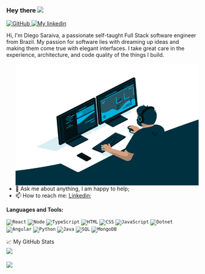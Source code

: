 ### Hey there <img src="https://media.giphy.com/media/hvRJCLFzcasrR4ia7z/giphy.gif" width="25px">

<a href="https://github.com/smagnotto">
  <img height="32" src="https://cdn3.iconfinder.com/data/icons/inficons/512/github.png" alt="GitHub"/>
</a>
<a href="https://www.linkedin.com/in/smagnotto">
  <img alt="My linkedin" width="28" src="https://cdn2.iconfinder.com/data/icons/social-media-2285/512/1_Linkedin_unofficial_colored_svg-256.png" />
</a> 

<br />

Hi, I'm Diego Saraiva, a passionate self-taught Full Stack software engineer from Brazil. My passion for software lies with dreaming up ideas and making them come true with elegant interfaces. I take great care in the experience, architecture, and code quality of the things I build.


  <img align="right" alt="GIF" src="asserts/code.gif?raw=true" width="480" height="320" />
  
- 💬 Ask me about anything, I am happy to help;
- 📫 How to reach me: [Linkedin](https://www.linkedin.com/in/smagnotto);
<!--- 📝 [Resume]()-->

**Languages and Tools:**  

<code><img height="20" src="https://cdn4.iconfinder.com/data/icons/logos-3/600/React.js_logo-512.png" alt="React"/></code>
<code><img height="20" src="https://cdn3.iconfinder.com/data/icons/popular-services-brands/512/node-512.png" alt="Node"/></code>
<code><img height="20" src="https://cdn2.iconfinder.com/data/icons/programming-languages-8/64/207_programming-program-language-code-typescript-512.png" alt="TypeScript"/></code>
<code><img height="20" src="https://cdn0.iconfinder.com/data/icons/HTML5/512/HTML_Logo.png" alt="HTML"/></code>
<code><img height="20" src="https://cdn1.iconfinder.com/data/icons/logotypes/32/badge-css-3-512.png" alt="CSS"/></code>
<code><img height="20" src="https://cdn2.iconfinder.com/data/icons/designer-skills/128/code-programming-javascript-software-develop-command-language-512.png" alt="JavaScript"/></code>
<code><img height="20" src="https://cdn3.iconfinder.com/data/icons/flat-colored-borderless-file-formats/256/file_format_22-512.png" alt="Dotnet"/></code>
<code><img height="20" src="https://cdn4.iconfinder.com/data/icons/logos-and-brands/512/21_Angular_logo_logos-512.png" alt="Angular"/></code>
<code><img height="20" src="https://cdn4.iconfinder.com/data/icons/logos-and-brands/512/267_Python_logo-512.png" alt="Python" /></code>
<code><img height="20" src="https://cdn4.iconfinder.com/data/icons/logos-and-brands/512/181_Java_logo_logos-512.png" alt="Java" /></code>
<code><img height="20" src="https://cdn4.iconfinder.com/data/icons/grey-file-format/512/Artboard_11-512.png" alt="SQL" /></code>
<code><img height="20" src="https://cdn4.iconfinder.com/data/icons/logos-3/512/mongodb-2-512.png" alt="MongoDB" /></code>

📈 My GitHub Stats
<br />
<img
  align="center"
  src="https://github-readme-stats.vercel.app/api/top-langs/?username=smagnotto&layout=compact&theme=tokyonight"
/>
<br />
<br />
<img align="center"
  height="165" 
    src="https://github-readme-stats.vercel.app/api?username=smagnotto&show_icons=true&theme=tokyonight"
/>
